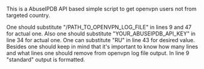 This is a AbuseIPDB API based simple script to get openvpn users not from targeted country.

One should substitute "/PATH_TO_OPENVPN_LOG_FILE" in lines 9 and 47 for actual one.
Also one should substitute "YOUR_ABUSEIPDB_API_KEY" in line 34 for actual one.
One can substitute "RU" in line 43 for desired value.
Besides one should keep in mind that it's important to know how many lines and what lines one should remove from openvpn log file output. In line 9 "standard" output is formatted.
